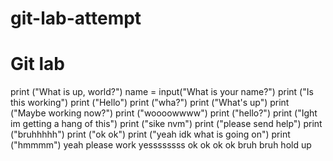 # git-lab-attempt
# Git lab
print ("What is up, world?")
name = input("What is your name?")
print ("Is this working")
print ("Hello")
print ("wha?")
print ("What's up")
print ("Maybe working now?")
print ("woooowwww")
print ("hello?")
print ("Ight im getting a hang of this")
print ("sike nvm")
print ("please send help")
print ("bruhhhhh")
print ("ok ok")
print ("yeah idk what is going on")
print ("hmmmm")
yeah
please work
yessssssss
ok ok ok ok 
bruh bruh hold up 
